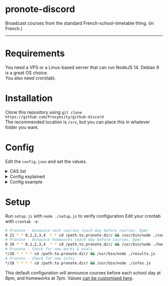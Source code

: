 # pronote-discord
Broadcast courses from the standard French-school-timetable thing. (in French.)

****

# Requirements
You need a VPS or a Linux-based server that can run NodeJS 14.
Debian 9 is a great OS choice.  
You also need cron(tab).

# Installation
Clone this repository using `git clone https://github.com/Proxymiity/github-discord`  
The recommended location is `/srv`, but you can place this in whatever folder you want.

# Config
Edit the `config.json` and set the values.

<details>
  <summary>CAS list</summary> 

  Académie d'Orleans-Tours (CAS : ac-orleans-tours)  
  Académie de Besançon (CAS : ac-besancon)  
  Académie de Bordeaux (CAS : ac-bordeaux)  
  Académie de Caen (CAS : ac-caen)  
  Académie de Clermont-Ferrand (CAS : ac-clermont)  
  Académie de Dijon (CAS : ac-dijon)  
  Académie de Grenoble (CAS : ac-grenoble)  
  Académie de Lille (CAS : ac-lille)  
  Académie de Limoges (CAS : ac-limoges)  
  Académie de Lyon (CAS : ac-lyon)  
  Académie de Montpellier (CAS : ac-montpellier)  
  Académie de Nancy-Metz (CAS : ac-nancy-metz)  
  Académie de Nantes (CAS : ac-nantes)  
  Académie de Poitiers (CAS : ac-poitiers)  
  Académie de Reims (CAS : ac-reims)  
  Académie de Rouen (Arsene76) (CAS : arsene76)  
  Académie de Rouen (CAS : ac-rouen)  
  Académie de Strasbourg (CAS : ac-strasbourg)  
  Académie de Toulouse (CAS : ac-toulouse)  
  ENT "Agora 06" (Nice) (CAS : agora06)  
  ENT "Haute-Garonne" (CAS : haute-garonne)  
  ENT "Hauts-de-France" (CAS : hdf)  
  ENT "La Classe" (Lyon) (CAS : laclasse)  
  ENT "Lycee Connecte" (Nouvelle-Aquitaine) (CAS : lyceeconnecte)  
  ENT "Seine-et-Marne" (CAS : seine-et-marne)  
  ENT "Somme" (CAS : somme)  
  ENT "Toutatice" (Rennes) (CAS : toutatice)  
  ENT "Île de France" (CAS : iledefrance)  
  ENT "Lycee Jean Renoir Munich" (CAS : ljr-munich)  
  ENT "L'eure en Normandie" (CAS : Eure-Normandie)  
</details>

<details>
  <summary>Config explained</summary> 

The `login` section is where your credentials will go in.  
- `url`: Your Pronote Server URL.  
*You may need to use `?login=true` behind the `/pronote/eleve.html` to access that page, and* **need to use HTTPS.**  
- `username`: Your Pronote username.  
- `password`: Your Pronote password.  
- `cas`: Your CAS (if needed). See the CAS list, and replace `'none'` with `'your-cas'`.

All the values under `webhook` (courses, homework, pronote) are the Discord Webhook URI used to send messages to Discord:  
- `courses`: Where the timetable gets sent
- `homework`: Where the homework gets sent
- `results` : Where competences and marks gets sent
- `other`: Where announcements and updates gets sent

The `school` section contains the school name, the Pronote server ID (or the 'rectorat' ID - usually 7 digits, and 1 letter), and the public URL for Pronote.  

The `courses` section contains whether or not certain types of courses should be sent, and how they should be sent.
- `compactCourses`: Condenses the timetable into a single message. This overrides the hideNormalCourses property.
- `hideNormalCourses`: Hide courses where professors are present ('normal' courses != detention, away professor, moved courses)

The `settings` section contains other parameters that *should be left to default settings*
- `timediff`: Leave it to `"default"` to automatically manage the time difference between the local timezone and the UTC time.  
If this doesn't work as expected (e.g. you're UTC+2 and it shows 6 because of your system timezone or something else), you can still replace `"default"` with `2` or whatever. *If UTC shows 9AM, and your local time 11AM, then the timediff should be 2. This value change based on the summer time in your country*
- `storage`: This should be set by default. It is the storage file used by the infos & results module
- `version`: This should be set by default. It is the version file used by the setup & the update alert
- `updateAlerts`: Whether or not you want to be notified about updates.
- `publicMode`: Run the result script in Public Mode: This masks student's personal marks and results, but still shows class average.
</details>

<details>
  <summary>Config example</summary> 
📁 config.json

```json

{
  "login": {
    "url": "https://1234567X.index-education.net/pronote/eleve.html",
    "username": "USERNAME",
    "password": "MySecretPassword",
    "cas": "none"
  },
  "webhook": {
    "courses": "https://discordapp.com/api/webhooks/0/MySecretWebhook",
    "homework": "https://discordapp.com/api/webhooks/0/MySecretWebhook",
    "results": "https://discordapp.com/api/webhooks/0/MySecretWebhook",
    "other": "https://discordapp.com/api/webhooks/0/MySecretWebhook"
  },
  "school": {
    "name": "Lycée XXX",
    "id": "1234567X",
    "publicurl": "https://1234567X.index-education.net/pronote/"
  },
  "courses": {
    "compactCourses": true,
    "hideNormalCourses": true
  },
  "settings": {
    "timediff": "default",
    "storage": "./storage.json",
    "version": "./version.json",
    "updateAlerts": true,
    "publicMode": false
  }
}

```
</details>

# Setup
Run `setup.js` with `node ./setup.js` to verify configuration
Edit your crontab with `crontab -e`:
```sh
# Pronote - Announce next courses (each day before courses, 9pm)
0 21 * * 0,1,2,3,4  * * cd /path.to.pronote.dir/ && /usr/bin/node ./courses.js
# Pronote - Announce homeworks (each day before courses, 8pm)
0 20 * * 0,1,2,3,4  * * cd /path.to.pronote.dir/ && /usr/bin/node ./homeworks.js
# Pronote - Check for new marks & evals
*/10 * * * * cd /path.to.pronote.dir/ && /usr/bin/node ./results.js
# Pronote - Check for new infos
*/10 * * * * cd /path.to.pronote.dir/ && /usr/bin/node ./infos.js
```
This default configuration will announce courses before each school day at 8pm, and homeworks at 7pm. Values [can be customised here](https://crontab.cronhub.io/).
